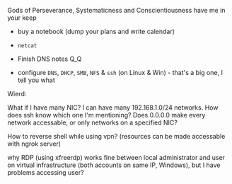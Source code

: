 Gods of Perseverance, Systematicness and Conscientiousness have me in your keep

- buy a notebook (dump your plans and write calendar)

- `netcat`
- Finish DNS notes Q_Q
- configure `DNS`, `DHCP`, `SMB`, `NFS` & `ssh` (on Linux & Win) - that's a big one, I tell you what


Wierd:

What if I have many NIC? I can have many 192.168.1.0/24 networks. How does ssh know which one I'm mentioning?
Does 0.0.0.0 make every network accessable, or only networks on a specified NIC?

How to reverse shell while using vpn?
(resources can be made accessable with ngrok server)

why RDP (using xfreerdp) works fine between local administrator and user on virtual infrastructure (both accounts on same IP, Windows), but I have problems accessing user?